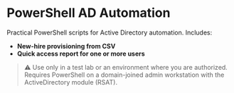 # PowerShell AD Automation

Practical PowerShell scripts for Active Directory automation. Includes:

- **New-hire provisioning from CSV**  
- **Quick access report for one or more users**  

> ⚠️ Use only in a test lab or an environment where you are authorized.  
> Requires PowerShell on a domain-joined admin workstation with the ActiveDirectory module (RSAT).
